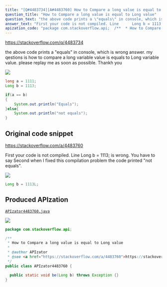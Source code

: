 ```yaml
---
title: "[Q#4483734][A#4483760] How to Compare a long value is equal to Long value"
question_title: "How to Compare a long value is equal to Long value"
question_text: "the above code prints a \"equals\" in console, which is wrong answer. my qestions is how to compare a long variable value is equals to Long variable value. please replay me as soon as possible. Thankh you"
answer_text: "First your code is not compiled. Line      Long b = 1113; is wrong. You have to say Second when I fixed this compilation problem the code printed \"not equals\"."
apization_code: "package com.stackoverflow.api;  /**  * How to Compare a long value is equal to Long value  *  * @author APIzator  * @see <a href=\"https://stackoverflow.com/a/4483760\">https://stackoverflow.com/a/4483760</a>  */ public class APIzator4483760 {    public static void be(Long b) throws Exception {} }"
---
```


https://stackoverflow.com/q/4483734

the above code prints a &quot;equals&quot; in console, which is wrong answer. my qestions is how to compare a long variable value is equals to Long variable value. please replay me as soon as possible.
Thankh you


<div class="code-logo"><img src="/stackoverflow.png" /></div>

```java
long a = 1111;
Long b = 1113;

if(a == b)
{
    System.out.println("Equals");
}else{
    System.out.println("not equals");
}
```


## Original code snippet

https://stackoverflow.com/a/4483760

First your code is not compiled. Line 
    Long b = 1113;
is wrong. You have to say
Second when I fixed this compilation problem the code printed &quot;not equals&quot;.

<div class="code-logo"><img src="/stackoverflow.png" /></div>

```java
Long b = 1113L;
```

## Produced APIzation

[`APIzator4483760.java`](https://github.com/pasqualesalza/apization/raw/main/data/search/APIzator4483760.java)

<div class="code-logo"><img src="/apizator.png" /></div>

```java
package com.stackoverflow.api;

/**
 * How to Compare a long value is equal to Long value
 *
 * @author APIzator
 * @see <a href="https://stackoverflow.com/a/4483760">https://stackoverflow.com/a/4483760</a>
 */
public class APIzator4483760 {

  public static void be(Long b) throws Exception {}
}

```
